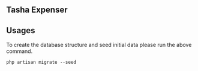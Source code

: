 ## Tasha Expenser

## Usages

To create the database structure and seed initial data please run the above command.
```shell
php artisan migrate --seed
```